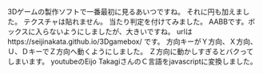 3Dゲームの製作ソフトで一番最初に見るあいつですね。
それに円も加えました。
テクスチャは貼れません。
当たり判定を付けてみました。
AABBです。ボックスに入らないようにしましたが、大きいですね。
urlはhttps://seijinakata.github.io/3Dgamebox/
です。
方向キーがＹ方向、Ｘ方向、Ｕ、ＤキーでＺ方向へ動くようにしました。
Ｚ方向に動かしすぎるとバクってしまいます。
youtubeのEijo TakagiさんのＣ言語をjavascriptに変換しました。
